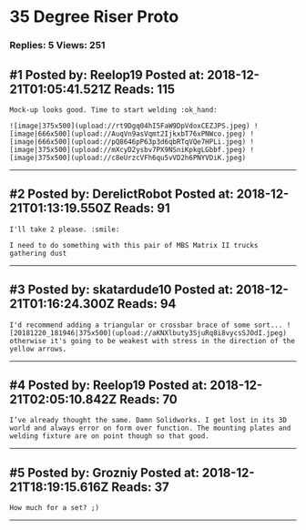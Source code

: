 # 35 Degree Riser Proto

### Replies: 5 Views: 251

## \#1 Posted by: Reelop19 Posted at: 2018-12-21T01:05:41.521Z Reads: 115

```
Mock-up looks good. Time to start welding :ok_hand:

![image|375x500](upload://rt9Dgq04hI5FaW9DpVdoxCEZJPS.jpeg) ![image|666x500](upload://AuqVn9asVqmt2IjkxbT76xPNWco.jpeg) ![image|666x500](upload://pQ8646pP63p3d6qbRTqVQe7HPLi.jpeg) ![image|375x500](upload://mXcyD2ysbv7PX9NSniKpkgLGbbf.jpeg) ![image|375x500](upload://c8eUrzcVFh6qu5vVD2h6PNYVDiK.jpeg)
```

---
## \#2 Posted by: DerelictRobot Posted at: 2018-12-21T01:13:19.550Z Reads: 91

```
I'll take 2 please. :smile:

I need to do something with this pair of MBS Matrix II trucks gathering dust
```

---
## \#3 Posted by: skatardude10 Posted at: 2018-12-21T01:16:24.300Z Reads: 94

```
I'd recommend adding a triangular or crossbar brace of some sort... ![20181220_181946|375x500](upload://aKNXlbuty3SjuRq8i8vycsSJOdI.jpeg)  otherwise it's going to be weakest with stress in the direction of the yellow arrows.
```

---
## \#4 Posted by: Reelop19 Posted at: 2018-12-21T02:05:10.842Z Reads: 70

```
I’ve already thought the same. Damn Solidworks. I get lost in its 3D world and always error on form over function. The mounting plates and welding fixture are on point though so that good.
```

---
## \#5 Posted by: Grozniy Posted at: 2018-12-21T18:19:15.616Z Reads: 37

```
How much for a set? ;)
```

---
